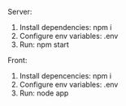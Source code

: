 
Server: 
1) Install dependencies: npm i
2) Configure env variables: .env 
3) Run: npm start

Front:
1) Install depencencies: npm i
2) Configure env variables: .env
3) Run: node app
